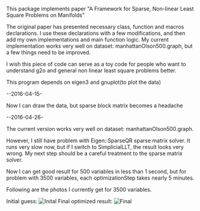 This package implements paper "A Framework for Sparse, Non-linear Least Square Problems on Manifolds"

The original paper has presented necessary class, function and macros declarations. I use these declarations with a few modifications, and then add my own implementations and main function logic. My current implementation works very well on dataset: manhattanOlson500.graph, but a few things need to be improved. 

I wish this piece of code can serve as a toy code for people who want to understand g2o and general non linear least square problems better. 


This program depends on eigen3 and gnuplot(to plot the data)


--2016-04-15-

Now I can draw the data, but sparse block matrix becomes a headache


--2016-04-26-

The current version works very well on dataset: manhattanOlson500.graph.

However, I still have problem with Eigen::SparseQR sparse matrix solver. It runs very slow now, but if I switch to SimplicialLLT, the result looks very wrong. My next step should be a careful treatment to the sparse matrix solver.

Now I can get good result for 500 variables in less than 1 second, but for problem with 3500 variables, each optimizationStep takes nearly 5 minutes. 

Following are the photos I currently get for 3500 variables.

Initial guess:
![Inital](https://raw.githubusercontent.com/paulyang1990/toy_code/master/NonliearOpt/img/result1.png)
Final optimized result:
![Final](https://raw.githubusercontent.com/paulyang1990/toy_code/master/NonliearOpt/img/result2.png)
